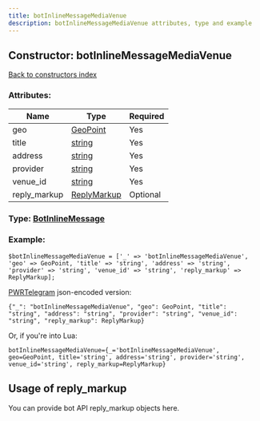 ```yaml
---
title: botInlineMessageMediaVenue
description: botInlineMessageMediaVenue attributes, type and example
---
```

## Constructor: botInlineMessageMediaVenue  
[Back to constructors index](index.md)



### Attributes:

| Name     |    Type       | Required |
|----------|---------------|----------|
|geo|[GeoPoint](../types/GeoPoint.md) | Yes|
|title|[string](../types/string.md) | Yes|
|address|[string](../types/string.md) | Yes|
|provider|[string](../types/string.md) | Yes|
|venue\_id|[string](../types/string.md) | Yes|
|reply\_markup|[ReplyMarkup](../types/ReplyMarkup.md) | Optional|



### Type: [BotInlineMessage](../types/BotInlineMessage.md)


### Example:

```
$botInlineMessageMediaVenue = ['_' => 'botInlineMessageMediaVenue', 'geo' => GeoPoint, 'title' => 'string', 'address' => 'string', 'provider' => 'string', 'venue_id' => 'string', 'reply_markup' => ReplyMarkup];
```  

[PWRTelegram](https://pwrtelegram.xyz) json-encoded version:

```
{"_": "botInlineMessageMediaVenue", "geo": GeoPoint, "title": "string", "address": "string", "provider": "string", "venue_id": "string", "reply_markup": ReplyMarkup}
```


Or, if you're into Lua:  


```
botInlineMessageMediaVenue={_='botInlineMessageMediaVenue', geo=GeoPoint, title='string', address='string', provider='string', venue_id='string', reply_markup=ReplyMarkup}

```



## Usage of reply_markup

You can provide bot API reply_markup objects here.  


